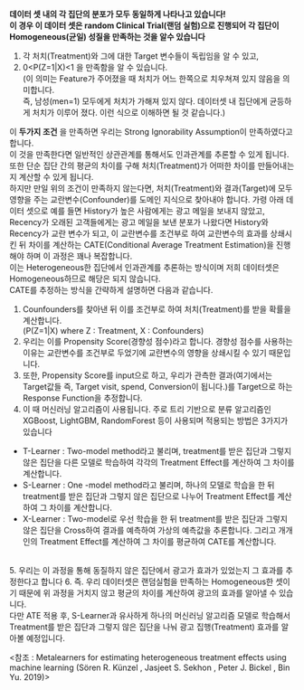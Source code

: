**데이터 셋 내의 각 집단의 분포가 모두 동일하게 나타나고 있습니다!**<br>
**이 경우 이 데이터 셋은 random Clinical Trial(랜덤 실험)으로 진행되어 각 집단이 Homogeneous(균일) 성질을 만족하는 것을 알수 있습니다**

1. 각 처치(Treatment)와 그에 대한 Target 변수들이 독립임을 알 수 있고,
2. 0<P(Z=1|X)<1 을 만족함을 알 수 있습니다. <br> (이 의미는 Feature가 주어졌을 때 처치가 어느 한쪽으로 치우쳐져 있지 않음을 의미합니다. <br> 즉, 남성(men=1) 모두에게 처치가 가해져 있지 않다. 데이터셋 내 집단에게 균등하게 처치가 이루어 졌다. 이런 식으로 이해하면 될 것 같습니다.)

이 __두가지 조건__ 을 만족하면 우리는 Strong Ignorability Assumption이 만족하였다고 합니다.<br>
이 것을 만족한다면 일반적인 상관관계를 통해서도 인과관계를 추론할 수 있게 됩니다.<br>
또한 단순 집단 간의 평균의 차이를 구해 처치(Treatment)가 어떠한 차이를 만들어내는지 계산할 수 있게 됩니다.
<br>
하지만 만일 위의 조건이 만족하지 않는다면, 처치(Treatment)와 결과(Target)에 모두 영향을 주는 교란변수(Confounder)를 도메인 지식으로 찾아내야 합니다. 가령 아래 데이터 셋으로 예를 들면 History가 높은 사람에게는 광고 메일을 보내지 않았고, Recency가 오래된 고객들에게는 광고 메일을 보낸 분포가 나왔다면 History와 Recency가 교란 변수가 되고, 이 교란변수를 조건부로 하여 교란변수의 효과를 상쇄시킨 뒤 차이를 계산하는 CATE(Conditional Average Treatment Estimation)을 진행해야 하며 이 과정은 꽤나 복잡합니다. 
<br>이는 Heterogeneous한 집단에서 인과관계를 추론하는 방식이며 저희 데이터셋은 Homogeneous하므로 해당은 되지 않습니다. 
<br>
CATE를 추정하는 방식을 간략하게 설명하면 다음과 같습니다. 

1. Counfounders를 찾아낸 뒤 이를 조건부로 하여 처치(Treatment)를 받을 확률을 계산합니다. <br> (P(Z=1|X) where Z : Treatment, X : Confounders)
2. 우리는 이를 Propensity Score(경향성 점수)라고 합니다. 경향성 점수를 사용하는 이유는 교란변수를 조건부로 두었기에 교란변수의 영향을 상쇄시킬 수 있기 때문입니다. 
3. 또한, Propensity Score를 input으로 하고, 우리가 관측한 결과(여기에서는 Target값들 즉, Target visit, spend, Conversion이 됩니다.)를 Target으로 하는 Response Function을 추정합니다. 
4. 이 때 머신러닝 알고리즘이 사용됩니다. 주로 트리 기반으로 분류 알고리즘인 XGBoost, LightGBM, RandomForest 등이 사용되며 적용되는 방법은 3가지가 있습니다 <br>
<ul>
<li>T-Learner : Two-model method라고 불리며, treatment를 받은 집단과 그렇지 않은 집단을 다른 모델로 학습하여 각각의 Treatment Effect를 계산하여 그 차이를 계산합니다.</li>
<li>S-Learner : One -model method라고 불리며, 하나의 모델로 학습을 한 뒤 treatment를 받은 집단과 그렇지 않은 집단으로 나누어 Treatment Effect를 계산하여 그 차이를 계산합니다. </li>
<li>X-Learner : Two-model로 우선 학습을 한 뒤 treatment를 받은 집단과 그렇지 않은 집단을 Cross하여 결과를 예측하여 가상의 예측값을 추론합니다. 그리고 개개인의 Treatment Effect를 계산하여 그 차이를 평균하여 CATE를 계산합니다.</li>
</ul><br>
5. 우리는 이 과정을 통해 동질하지 않은 집단에서 광고가 효과가 있었는지 그 효과를 추정한다고 합니다
6. 즉. 우리 데이터셋은 랜덤실험을 만족하는 Homogeneous한 셋이기 때문에 위 과정을 거치지 않고 평균의 차이를 계산하여 광고의 효과를 알아낼 수 있습니다. <br> 다만 ATE 적용 후, S-Learner과 유사하게 하나의 머신러닝 알고리즘 모델로 학습해서 Treatment를 받은 집단과 그렇지 않은 집단을 나눠 광고 집행(Treatment) 효과를 알아볼 예정입니다. 

<참조 : Metalearners for estimating heterogeneous treatment effects using machine learning (Sören R. Künzel , Jasjeet S. Sekhon , Peter J. Bickel , Bin Yu. 2019)>
